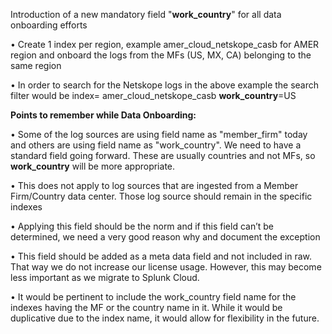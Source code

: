 Introduction of a new mandatory field "**work_country**" for all data onboarding efforts

• Create 1 index per region, example amer_cloud_netskope_casb for AMER region and onboard the logs from the MFs (US, MX, CA) belonging to the same region

• In order to search for the Netskope logs in the above example the search filter would be index= amer_cloud_netskope_casb **work_country**=US

**Points to remember while Data Onboarding:**

• Some of the log sources are using field name as "member_firm" today and others are using field name as "work_country". We need to have a standard field going forward. These are usually countries and not MFs, so **work_country** will be more appropriate.

• This does not apply to log sources that are ingested from a Member Firm/Country data center. Those log source should remain in the specific indexes

• Applying this field should be the norm and if this field can’t be determined, we need a very good reason why and document the exception

• This field should be added as a meta data field and not included in raw. That way we do not increase our license usage. However, this may become less important as we migrate to Splunk Cloud. 

• It would be pertinent to include the work_country field name for the indexes having the MF or the country name in it. While it would be duplicative due to the index name, it would allow for flexibility in the future.